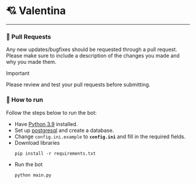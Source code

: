# 💘 Valentina

___

### 🐲 Pull Requests
Any new updates/bugfixes should be requested through a pull request. Please make sure to include a description of the changes you made and why you made them.

> [!IMPORTANT]  
> Please review and test your pull requests before submitting.

### 🧸 How to run
Follow the steps below to run the bot:
- Have [Python 3.9](https://www.python.org/ftp/python/3.9.0/python-3.9.0-amd64.exe) installed.
- Set up [postgresql](https://www.postgresql.org/) and create a database.
- Change `config.ini.example` to **`config.ini`** and fill in the required fields.
- Download libraries
  ```shell
  pip install -r requirements.txt
  ```
- Run the bot
  ```shell
  python main.py
  ```